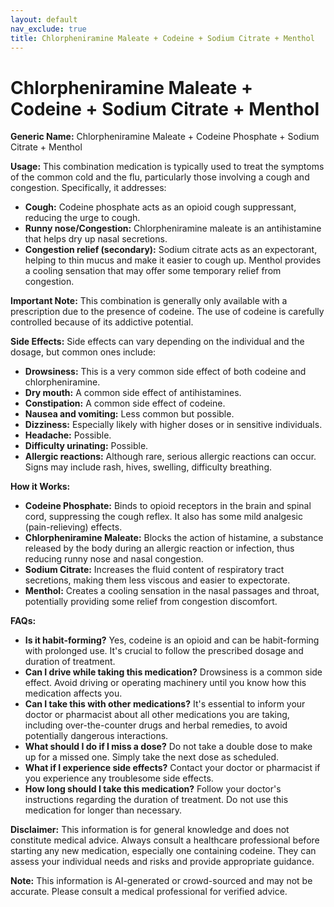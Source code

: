 ```yaml
---
layout: default
nav_exclude: true
title: Chlorpheniramine Maleate + Codeine + Sodium Citrate + Menthol
---
```


# Chlorpheniramine Maleate + Codeine + Sodium Citrate + Menthol

**Generic Name:** Chlorpheniramine Maleate + Codeine Phosphate + Sodium Citrate + Menthol

**Usage:** This combination medication is typically used to treat the symptoms of the common cold and the flu, particularly those involving a cough and congestion.  Specifically, it addresses:

* **Cough:** Codeine phosphate acts as an opioid cough suppressant, reducing the urge to cough.
* **Runny nose/Congestion:** Chlorpheniramine maleate is an antihistamine that helps dry up nasal secretions.
* **Congestion relief (secondary):** Sodium citrate acts as an expectorant, helping to thin mucus and make it easier to cough up.  Menthol provides a cooling sensation that may offer some temporary relief from congestion.

**Important Note:** This combination is generally only available with a prescription due to the presence of codeine.  The use of codeine is carefully controlled because of its addictive potential.


**Side Effects:**  Side effects can vary depending on the individual and the dosage, but common ones include:

* **Drowsiness:** This is a very common side effect of both codeine and chlorpheniramine.
* **Dry mouth:**  A common side effect of antihistamines.
* **Constipation:**  A common side effect of codeine.
* **Nausea and vomiting:** Less common but possible.
* **Dizziness:**  Especially likely with higher doses or in sensitive individuals.
* **Headache:** Possible.
* **Difficulty urinating:** Possible.
* **Allergic reactions:** Although rare, serious allergic reactions can occur.  Signs may include rash, hives, swelling, difficulty breathing.

**How it Works:**

* **Codeine Phosphate:**  Binds to opioid receptors in the brain and spinal cord, suppressing the cough reflex.  It also has some mild analgesic (pain-relieving) effects.
* **Chlorpheniramine Maleate:** Blocks the action of histamine, a substance released by the body during an allergic reaction or infection, thus reducing runny nose and nasal congestion.
* **Sodium Citrate:** Increases the fluid content of respiratory tract secretions, making them less viscous and easier to expectorate.
* **Menthol:** Creates a cooling sensation in the nasal passages and throat, potentially providing some relief from congestion discomfort.


**FAQs:**

* **Is it habit-forming?** Yes, codeine is an opioid and can be habit-forming with prolonged use.  It's crucial to follow the prescribed dosage and duration of treatment.
* **Can I drive while taking this medication?**  Drowsiness is a common side effect.  Avoid driving or operating machinery until you know how this medication affects you.
* **Can I take this with other medications?**  It's essential to inform your doctor or pharmacist about all other medications you are taking, including over-the-counter drugs and herbal remedies, to avoid potentially dangerous interactions.
* **What should I do if I miss a dose?**  Do not take a double dose to make up for a missed one.  Simply take the next dose as scheduled.
* **What if I experience side effects?** Contact your doctor or pharmacist if you experience any troublesome side effects.
* **How long should I take this medication?**  Follow your doctor's instructions regarding the duration of treatment.  Do not use this medication for longer than necessary.


**Disclaimer:** This information is for general knowledge and does not constitute medical advice.  Always consult a healthcare professional before starting any new medication, especially one containing codeine.  They can assess your individual needs and risks and provide appropriate guidance.


**Note:** This information is AI-generated or crowd-sourced and may not be accurate. Please consult a medical professional for verified advice.